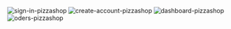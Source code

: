![sign-in-pizzashop](https://github.com/user-attachments/assets/4df70af4-202a-4866-a35c-9a174da061e0)
![create-account-pizzashop](https://github.com/user-attachments/assets/21c941b2-98d9-4b2c-9f0c-baa21e3238a7)
![dashboard-pizzashop](https://github.com/user-attachments/assets/22f48990-dc45-431a-ab5a-0464bd7cf4ed)
![oders-pizzashop](https://github.com/user-attachments/assets/c9b650be-2a79-4a74-a9e9-dea7947cf14b)
